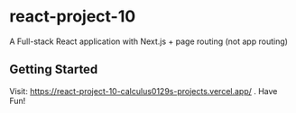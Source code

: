 # react-project-10
A Full-stack React application with Next.js + page routing (not app routing)

## Getting Started

Visit: https://react-project-10-calculus0129s-projects.vercel.app/ . Have Fun!
